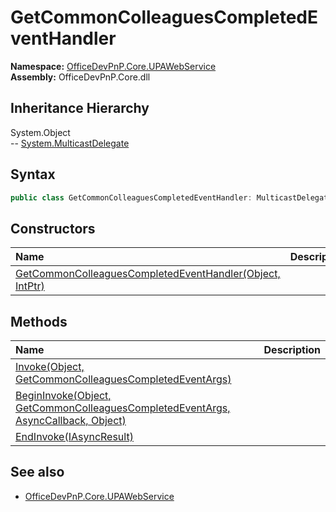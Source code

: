 # GetCommonColleaguesCompletedEventHandler
  

**Namespace:** [OfficeDevPnP.Core.UPAWebService](OfficeDevPnP.Core.UPAWebService.md)  
**Assembly:** OfficeDevPnP.Core.dll  
## Inheritance Hierarchy
System.Object  
--  [System.MulticastDelegate](System.MulticastDelegate.md)
## Syntax
```C#
public class GetCommonColleaguesCompletedEventHandler: MulticastDelegate
```
## Constructors
|**Name**|**Description**|
|:-----|:-----|
| [GetCommonColleaguesCompletedEventHandler(Object, IntPtr)](OfficeDevPnP.Core.UPAWebService.GetCommonColleaguesCompletedEventHandler.ctor1.md) | 
## Methods
|**Name**|**Description**|
|:-----|:-----|
| [Invoke(Object, GetCommonColleaguesCompletedEventArgs)](OfficeDevPnP.Core.UPAWebService.GetCommonColleaguesCompletedEventHandler.c11acd60.md) | 
| [BeginInvoke(Object, GetCommonColleaguesCompletedEventArgs, AsyncCallback, Object)](OfficeDevPnP.Core.UPAWebService.GetCommonColleaguesCompletedEventHandler.c53d14d4.md) | 
| [EndInvoke(IAsyncResult)](OfficeDevPnP.Core.UPAWebService.GetCommonColleaguesCompletedEventHandler.c9867657.md) | 
## See also
- [OfficeDevPnP.Core.UPAWebService](OfficeDevPnP.Core.UPAWebService.md)
